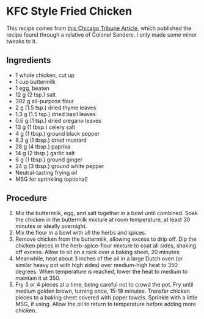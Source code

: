 # KFC Style Fried Chicken

This recipe comes from [this Chicago Tribune Article](https://www.chicagotribune.com/dining/recipes/ct-kfc-recipe-test-20160818-story.html), which published the recipe found through a relative of Colonel Sanders. I only made some minor tweaks to it.

## Ingredients

* 1 whole chicken, cut up
* 1 cup buttermilk
* 1 egg, beaten
* 12 g (2 tsp.) salt
* 302 g all-purpose flour
* 2 g (1.5 tsp.) dried thyme leaves
* 1.3 g (1.5 tsp.) dried basil leaves
* 0.6 g (1 tsp.) dried oregano leaves
* 13 g (1 tbsp.) celery salt
* 4 g (1 tbsp.) ground black pepper
* 8.3 g (1 tbsp.) dried mustard
* 28 g (4 tbsp.) paprika
* 14 g (2 tbsp.) garlic salt
* 6 g (1 tbsp.) ground ginger
* 24 g (3 tbsp.) ground white pepper
* Neutral-tasting frying oil
* MSG for sprinkling (optional)

## Procedure

1. Mix the buttermilk, egg, and salt together in a bowl until combined. Soak the chicken in the buttermilk mixture at room temperature, at least 30 minutes or ideally overnight.
2. Mix the flour in a bowl with all the herbs and spices.
3. Remove chicken from the buttermilk, allowing excess to drip off. Dip the chicken pieces in the herb-spice-flour mixture to coat all sides, shaking off excess. Allow to sit on a rack over a baking sheet, 20 minutes.
4. Meanwhile, heat about 3 inches of the oil in a large Dutch oven (or similar heavy pot with high sides) over medium-high heat to 350 degrees. When temperature is reached, lower the heat to medium to maintain it at 350.
5. Fry 3 or 4 pieces at a time, being careful not to crowd the pot. Fry until medium golden brown, turning once, 15-18 minutes. Transfer chicken pieces to a baking sheet covered with paper towels. Sprinkle with a little MSG, if using. Allow the oil to return to temperature before adding more chicken.
